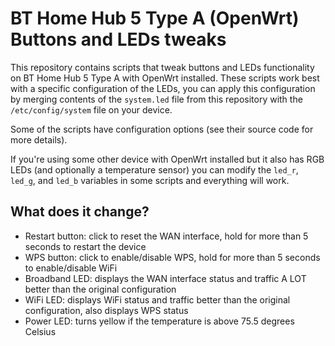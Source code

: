 # BT Home Hub 5 Type A (OpenWrt) Buttons and LEDs tweaks

This repository contains scripts that tweak buttons and LEDs functionality on BT Home Hub 5 Type A with OpenWrt installed.
These scripts work best with a specific configuration of the LEDs, you can apply this configuration by merging contents of the `system.led` file from this repository with the `/etc/config/system` file on your device.

Some of the scripts have configuration options (see their source code for more details).

If you're using some other device with OpenWrt installed but it also has RGB LEDs (and optionally a temperature sensor) you can modify the `led_r`, `led_g`, and `led_b` variables in some scripts and everything will work.

## What does it change?
* Restart button: click to reset the WAN interface, hold for more than 5 seconds to restart the device
* WPS button: click to enable/disable WPS, hold for more than 5 seconds to enable/disable WiFi
* Broadband LED: displays the WAN interface status and traffic A LOT better than the original configuration
* WiFi LED: displays WiFi status and traffic better than the original configuration, also displays WPS status
* Power LED: turns yellow if the temperature is above 75.5 degrees Celsius
